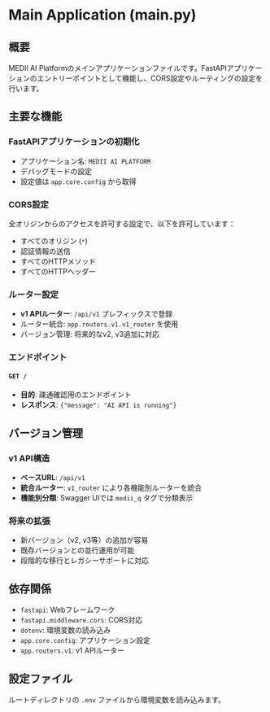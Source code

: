 # Main Application (main.py)

## 概要
MEDII AI Platformのメインアプリケーションファイルです。FastAPIアプリケーションのエントリーポイントとして機能し、CORS設定やルーティングの設定を行います。

## 主要な機能

### FastAPIアプリケーションの初期化
- アプリケーション名: `MEDII AI PLATFORM`
- デバッグモードの設定
- 設定値は `app.core.config` から取得

### CORS設定
全オリジンからのアクセスを許可する設定で、以下を許可しています：
- すべてのオリジン (`*`)  
- 認証情報の送信
- すべてのHTTPメソッド
- すべてのHTTPヘッダー

### ルーター設定
- **v1 APIルーター**: `/api/v1` プレフィックスで登録
- ルーター統合: `app.routers.v1.v1_router` を使用
- バージョン管理: 将来的なv2, v3追加に対応

### エンドポイント

#### `GET /`
- **目的**: 疎通確認用のエンドポイント
- **レスポンス**: `{"message": "AI API is running"}`

## バージョン管理

### v1 API構造
- **ベースURL**: `/api/v1`
- **統合ルーター**: `v1_router` により各機能別ルーターを統合
- **機能別分類**: Swagger UIでは `medii_q` タグで分類表示

### 将来の拡張
- 新バージョン（v2, v3等）の追加が容易
- 既存バージョンとの並行運用が可能
- 段階的な移行とレガシーサポートに対応

## 依存関係
- `fastapi`: Webフレームワーク
- `fastapi.middleware.cors`: CORS対応
- `dotenv`: 環境変数の読み込み
- `app.core.config`: アプリケーション設定
- `app.routers.v1`: v1 APIルーター

## 設定ファイル
ルートディレクトリの `.env` ファイルから環境変数を読み込みます。
